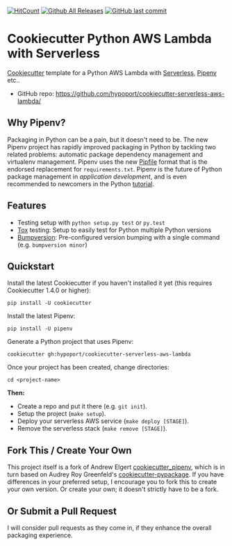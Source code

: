 [![HitCount](http://hits.dwyl.io/hypoport/cookiecutter-serverless-aws-lambda.svg)](http://hits.dwyl.io/hypoport/cookiecutter-serverless-aws-lambda) [![Github All Releases](https://img.shields.io/github/downloads/hypoport/cookiecutter-serverless-aws-lambda/total.svg?style=flat-square)](https://github.com/hypoport/cookiecutter-serverless-aws-lambda) [![GitHub last commit](https://img.shields.io/github/last-commit/hypoport/cookiecutter-serverless-aws-lambda.svg?style=flat-square)](https://github.com/hypoport/cookiecutter-serverless-aws-lambda/commits/master)

Cookiecutter Python AWS Lambda with Serverless
===

[Cookiecutter](https://github.com/audreyr/cookiecutter) template for a Python AWS Lambda with [Serverless](https://serverless.com/framework/docs/), [Pipenv]( https://docs.pipenv.org/) etc..

* GitHub repo: https://github.com/hypoport/cookiecutter-serverless-aws-lambda/

## Why Pipenv?

Packaging in Python can be a pain, but it doesn't need to be. The new Pipenv project
has rapidly improved packaging in Python by tackling two related problems: automatic
package dependency management and virtualenv management. Pipenv uses the new [Pipfile](https://github.com/pypa/pipfile)
format that is the endorsed replacement for `requirements.txt`. Pipenv is the future of
Python package management in *application development*, and is even recommended to newcomers in the Python 
[tutorial](https://packaging.python.org/tutorials/managing-dependencies/#managing-dependencies).

## Features

* Testing setup with `python setup.py test` or `py.test`
* [Tox](http://testrun.org/tox/) testing: Setup to easily test for Python multiple Python versions
* [Bumpversion](https://github.com/peritus/bumpversion): Pre-configured version bumping with a single command (e.g. `bumpversion minor`)


## Quickstart

Install the latest Cookiecutter if you haven't installed it yet (this requires
Cookiecutter 1.4.0 or higher):

```
pip install -U cookiecutter
```

Install the latest Pipenv:

```
pip install -U pipenv
```

Generate a Python project that uses Pipenv:

```
cookiecutter gh:hypoport/cookiecutter-serverless-aws-lambda
```

Once your project has been created, change directories:

```
cd <project-name>
```

**Then:**

* Create a repo and put it there (e.g. `git init`).
* Setup the project (`make setup`).
* Deploy your serverless AWS service (`make deploy [STAGE]`).
* Remove the serverless stack (`make remove [STAGE]`).

## Fork This / Create Your Own

This project itself is a fork of Andrew Elgert [cookiecutter_pipenv](https://github.com/elgertam/cookiecutter-pipenv), which is in turn based on Audrey Roy Greenfeld's
[cookiecutter-pypackage](https://github.com/audreyr/cookiecutter-pypackage). If you have differences in your preferred setup, I encourage you to fork this to create your
own version. Or create your own; it doesn't strictly have to be a fork.


## Or Submit a Pull Request

I will consider pull requests as they come in, if they enhance the overall packaging experience.

